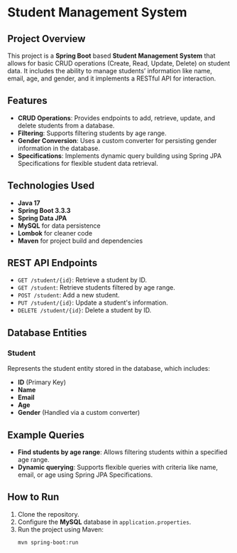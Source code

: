 # Student Management System

## Project Overview

This project is a **Spring Boot** based **Student Management System** that allows for basic CRUD operations (Create, Read, Update, Delete) on student data. It includes the ability to manage students’ information like name, email, age, and gender, and it implements a RESTful API for interaction.

## Features

- **CRUD Operations**: Provides endpoints to add, retrieve, update, and delete students from a database.
- **Filtering**: Supports filtering students by age range.
- **Gender Conversion**: Uses a custom converter for persisting gender information in the database.
- **Specifications**: Implements dynamic query building using Spring JPA Specifications for flexible student data retrieval.

## Technologies Used

- **Java 17**
- **Spring Boot 3.3.3**
- **Spring Data JPA**
- **MySQL** for data persistence
- **Lombok** for cleaner code
- **Maven** for project build and dependencies

## REST API Endpoints

- `GET /student/{id}`: Retrieve a student by ID.
- `GET /student`: Retrieve students filtered by age range.
- `POST /student`: Add a new student.
- `PUT /student/{id}`: Update a student's information.
- `DELETE /student/{id}`: Delete a student by ID.

## Database Entities

### Student

Represents the student entity stored in the database, which includes:
- **ID** (Primary Key)
- **Name**
- **Email**
- **Age**
- **Gender** (Handled via a custom converter)

## Example Queries

- **Find students by age range**: Allows filtering students within a specified age range.
- **Dynamic querying**: Supports flexible queries with criteria like name, email, or age using Spring JPA Specifications.

## How to Run

1. Clone the repository.
2. Configure the **MySQL** database in `application.properties`.
3. Run the project using Maven:
   ```bash
   mvn spring-boot:run
